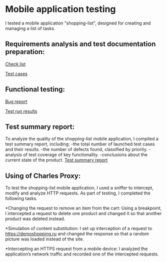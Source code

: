 # Mobile application testing
I tested a mobile application "shopping-list", designed for creating and managing a list of tasks.

## Requirements analysis and test documentation preparation:

[Check list](https://docs.google.com/spreadsheets/d/1ZDBFI9ZM9S9ehtDhM_fdagTEnRy36m8_UTYZ_KH_eWE/edit?usp=sharing)

[Test cases](https://github.com/KseniiaPetrova923/mobile/blob/main/test_cases.pdf)

## Functional testing:

[Bug report](https://github.com/KseniiaPetrova923/mobile/blob/main/Issues.xlsx)

[Test run results](https://github.com/KseniiaPetrova923/mobile/blob/main/test_run.pdf)

## Test summary report:
To analyze the quality of the shopping-list mobile application, I compiled a test summary report, including:
-the total number of launched test cases and their results.
-the number of defects found, classified by priority.
-analysis of test coverage of key functionality.
-conclusions about the current state of the product.
[Test summary report ](https://github.com/KseniiaPetrova923/mobile/blob/main/Test%20Summary%20Report.pdf)

## Using of Charles Proxy:
To test the shopping-list mobile application, I used a sniffer to intercept, modify and analyze HTTP requests. As part of testing, I completed the following tasks.

*Changing the request to remove an item from the cart:
Using a breakpoint, I intercepted a request to delete one product and changed it so that another product was deleted instead.

*Simulation of content substitution:
I set up interception of a request to https://demoshopping.ru and changed the response so that a random picture was loaded instead of the site.

*Intercepting an HTTPS request from a mobile device:
I analyzed the application’s network traffic and recorded one of the intercepted requests.


